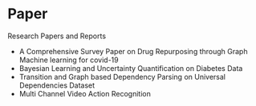 # Paper
Research Papers and Reports

- A Comprehensive Survey Paper on Drug Repurposing through Graph Machine learning for covid-19
- Bayesian Learning and Uncertainty Quantification on Diabetes Data
- Transition and Graph based Dependency Parsing on Universal Dependencies Dataset
- Multi Channel Video Action Recognition
